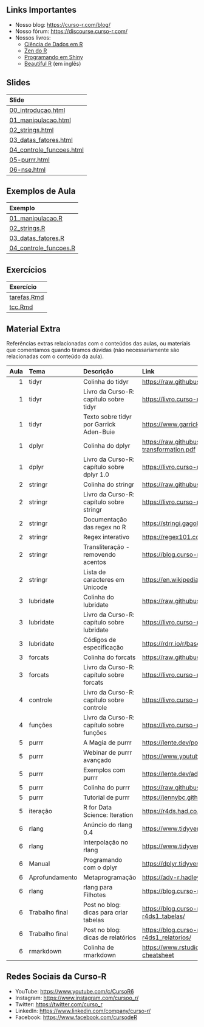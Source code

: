 
<!-- README.md is generated from README.Rmd. Please edit that file -->

## Links Importantes

- Nosso blog: <https://curso-r.com/blog/>
- Nosso fórum: <https://discourse.curso-r.com/>
- Nossos livros:
  - [Ciência de Dados em R](https://livro.curso-r.com/)
  - [Zen do R](https://curso-r.github.io/zen-do-r/)
  - [Programando em Shiny](https://programando-em-shiny.curso-r.com/)
  - [Beautiful R](https://curso-r.github.io/beautiful-r/) (em inglês)

## Slides

| Slide                                                                                                         |
|:--------------------------------------------------------------------------------------------------------------|
| [00_introducao.html](https://curso-r.github.io/202303-r4ds-2/materiais/slides/00_introducao.html)             |
| [01_manipulacao.html](https://curso-r.github.io/202303-r4ds-2/materiais/slides/01_manipulacao.html)           |
| [02_strings.html](https://curso-r.github.io/202303-r4ds-2/materiais/slides/02_strings.html)                   |
| [03_datas_fatores.html](https://curso-r.github.io/202303-r4ds-2/materiais/slides/03_datas_fatores.html)       |
| [04_controle_funcoes.html](https://curso-r.github.io/202303-r4ds-2/materiais/slides/04_controle_funcoes.html) |
| [05-purrr.html](https://curso-r.github.io/202303-r4ds-2/materiais/slides/05-purrr.html)                       |
| [06-nse.html](https://curso-r.github.io/202303-r4ds-2/materiais/slides/06-nse.html)                           |

## Exemplos de Aula

| Exemplo                                                                                         |
|:------------------------------------------------------------------------------------------------|
| [01_manipulacao.R](https://curso-r.github.io/202303-r4ds-2/exemplos/01_manipulacao.R)           |
| [02_strings.R](https://curso-r.github.io/202303-r4ds-2/exemplos/02_strings.R)                   |
| [03_datas_fatores.R](https://curso-r.github.io/202303-r4ds-2/exemplos/03_datas_fatores.R)       |
| [04_controle_funcoes.R](https://curso-r.github.io/202303-r4ds-2/exemplos/04_controle_funcoes.R) |

## Exercícios

| Exercício                                                                               |
|:----------------------------------------------------------------------------------------|
| [tarefas.Rmd](https://curso-r.github.io/202303-r4ds-2/materiais/exercicios/tarefas.Rmd) |
| [tcc.Rmd](https://curso-r.github.io/202303-r4ds-2/materiais/exercicios/tcc.Rmd)         |

## Material Extra

Referências extras relacionadas com o conteúdos das aulas, ou materiais
que comentamos quando tiramos dúvidas (não necessariamente são
relacionadas com o conteúdo da aula).

| Aula | Tema           | Descrição                                  | Link                                                                                 |
|-----:|:---------------|:-------------------------------------------|:-------------------------------------------------------------------------------------|
|    1 | tidyr          | Colinha do tidyr                           | <https://raw.githubusercontent.com/rstudio/cheatsheets/main/tidyr.pdf>               |
|    1 | tidyr          | Livro da Curso-R: capítulo sobre tidyr     | <https://livro.curso-r.com/7-3-tidyr.html>                                           |
|    1 | tidyr          | Texto sobre tidyr por Garrick Aden-Buie    | <https://www.garrickadenbuie.com/project/tidyexplain/>                               |
|    1 | dplyr          | Colinha do dplyr                           | <https://raw.githubusercontent.com/rstudio/cheatsheets/main/data-transformation.pdf> |
|    1 | dplyr          | Livro da Curso-R: capítulo sobre dplyr 1.0 | <https://livro.curso-r.com/7-2-dplyr.html#dplyr-1.0>                                 |
|    2 | stringr        | Colinha do stringr                         | <https://raw.githubusercontent.com/rstudio/cheatsheets/main/strings.pdf>             |
|    2 | stringr        | Livro da Curso-R: capítulo sobre stringr   | <https://livro.curso-r.com/7-4-o-pacote-stringr.html>                                |
|    2 | stringr        | Documentação das regex no R                | <https://stringi.gagolewski.com/rapi/about_search_regex.html>                        |
|    2 | stringr        | Regex interativo                           | <https://regex101.com/>                                                              |
|    2 | stringr        | Transliteração - removendo acentos         | <https://blog.curso-r.com/posts/2019-08-29-transliteracao/>                          |
|    2 | stringr        | Lista de caracteres em Unicode             | <https://en.wikipedia.org/wiki/List_of_Unicode_characters>                           |
|    3 | lubridate      | Colinha do lubridate                       | <https://raw.githubusercontent.com/rstudio/cheatsheets/main/lubridate.pdf>           |
|    3 | lubridate      | Livro da Curso-R: capítulo sobre lubridate | <https://livro.curso-r.com/7-5-o-pacote-lubridate.html>                              |
|    3 | lubridate      | Códigos de especificação                   | <https://rdrr.io/r/base/strptime.html>                                               |
|    3 | forcats        | Colinha do forcats                         | <https://raw.githubusercontent.com/rstudio/cheatsheets/main/factors.pdf>             |
|    3 | forcats        | Livro da Curso-R: capítulo sobre forcats   | <https://livro.curso-r.com/7-6-forcats.html>                                         |
|    4 | controle       | Livro da Curso-R: capítulo sobre controle  | <https://livro.curso-r.com/3-12-controle-de-fluxo.html>                              |
|    4 | funções        | Livro da Curso-R: capítulo sobre funções   | <https://livro.curso-r.com/3-3-objetosFuncoes.html>                                  |
|    5 | purrr          | A Magia de purrr                           | <https://lente.dev/posts/magica-purrr/>                                              |
|    5 | purrr          | Webinar de purrr avançado                  | <https://www.youtube.com/watch?v=vb1lD9_AFcU>                                        |
|    5 | purrr          | Exemplos com purrr                         | <https://lente.dev/advanced-purrr.pdf>                                               |
|    5 | purrr          | Colinha do purrr                           | <https://raw.githubusercontent.com/rstudio/cheatsheets/main/purrr.pdf>               |
|    5 | purrr          | Tutorial de purrr                          | <https://jennybc.github.io/purrr-tutorial/>                                          |
|    5 | iteração       | R for Data Science: Iteration              | <https://r4ds.had.co.nz/iteration.html>                                              |
|    6 | rlang          | Anúncio do rlang 0.4                       | <https://www.tidyverse.org/blog/2019/06/rlang-0-4-0/>                                |
|    6 | rlang          | Interpolação no rlang                      | <https://www.tidyverse.org/blog/2020/02/glue-strings-and-tidy-eval/>                 |
|    6 | Manual         | Programando com o dplyr                    | <https://dplyr.tidyverse.org/articles/programming.html>                              |
|    6 | Aprofundamento | Metaprogramação                            | <https://adv-r.hadley.nz/metaprogramming.html>                                       |
|    6 | rlang          | rlang para Filhotes                        | <https://blog.curso-r.com/posts/2021-07-27-rlang-para-filhotes>                      |
|    6 | Trabalho final | Post no blog: dicas para criar tabelas     | <https://blog.curso-r.com/posts/2020-12-03-dicas-relatorios-r4ds1_tabelas/>          |
|    6 | Trabalho final | Post no blog: dicas de relatórios          | <https://blog.curso-r.com/posts/2021-03-15-dicas-relatorios-r4ds1_relatorios/>       |
|    6 | rmarkdown      | Colinha de rmarkdown                       | <https://www.rstudio.com/wp-content/uploads/2015/02/rmarkdown-cheatsheet>            |

## Redes Sociais da Curso-R

- YouTube: <https://www.youtube.com/c/CursoR6>
- Instagram: <https://www.instagram.com/cursoo_r/>
- Twitter: <https://twitter.com/curso_r>
- LinkedIn: <https://www.linkedin.com/company/curso-r/>
- Facebook: <https://www.facebook.com/cursodeR>
